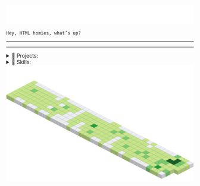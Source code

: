 <div align="center">

<img src="svg/mind.svg">

</div>

```html
Hey, HTML homies, what’s up?
```

---

<!-- <details>
<summary>🍪 SKILLS:</summary>


![React](https://img.shields.io/badge/React-61DAFB?style=for-the-badge&logo=react&logoColor=black)
![Parallax.js](https://img.shields.io/badge/Parallax.js-1E90FF?style=for-the-badge&logo=javascript&logoColor=white)
![Typed.js](https://img.shields.io/badge/Typed.js-00BFFF?style=for-the-badge&logo=javascript&logoColor=white)
![Chart.js](https://img.shields.io/badge/Chart.js-FF6384?style=for-the-badge&logo=chartdotjs&logoColor=white)
![Leaflet.js](https://img.shields.io/badge/Leaflet.js-199900?style=for-the-badge&logo=leaflet&logoColor=white)
![Tailwind CSS](https://img.shields.io/badge/Tailwind_CSS-38B2AC?style=for-the-badge&logo=tailwind-css&logoColor=white)
![Bootstrap](https://img.shields.io/badge/Bootstrap-7952B3?style=for-the-badge&logo=bootstrap&logoColor=white)
![Sass](https://img.shields.io/badge/Sass-CC6699?style=for-the-badge&logo=sass&logoColor=white)

</details> -->

---

<!-- =================================================== Projects =================================================== -->
<details>
    <summary>📂 Projects:</summary>

# Projects

| Project 1                                                                                                                                                                                          | Project 2                                                                                                                                                                      |
| -------------------------------------------------------------------------------------------------------------------------------------------------------------------------------------------------- | ------------------------------------------------------------------------------------------------------------------------------------------------------------------------------ |
| [![Readme Card](https://github-readme-stats.vercel.app/api/pin/?username=jasurhaydarovcode&repo=Mobile-UI-screens&theme=ambient_gradient)](https://github.com/jasurhaydarovcode/Mobile-UI-screens) | [![Readme Card](https://github-readme-stats.vercel.app/api/pin/?username=jasurhaydarovcode&repo=bookers&theme=ambient_gradient)](https://github.com/jasurhaydarovcode/bookers) |

| Project 3                                                                                                                                                                        | Project 4                                                                                                                                                                      |
| -------------------------------------------------------------------------------------------------------------------------------------------------------------------------------- | ------------------------------------------------------------------------------------------------------------------------------------------------------------------------------ |
| [![Readme Card](https://github-readme-stats.vercel.app/api/pin/?username=jasurhaydarovcode&repo=olcha.uz&theme=ambient_gradient)](https://github.com/jasurhaydarovcode/olcha.uz) | [![Readme Card](https://github-readme-stats.vercel.app/api/pin/?username=jasurhaydarovcode&repo=Zlatmax&theme=ambient_gradient)](https://github.com/jasurhaydarovcode/Zlatmax) |

</details>

<details>
    <summary>🗽 Skills:</summary>

# Skills

<div align="center">

[![My Skills](https://skillicons.dev/icons?i=html,css,js,react,vite,next,git,github)](https://skillicons.dev)

[![My Skills](https://skillicons.dev/icons?i=pug,sass,tailwind,bootstrap,gulp)](https://skillicons.dev)

[![My Skills](https://skillicons.dev/icons?i=svg,md,netlify,vercel)](https://skillicons.dev)

[![My Skills](https://skillicons.dev/icons?i=npm,yarn,pnpm)](https://skillicons.dev)

</div>

</details>


<img src="./svg/CatsJuice.svg">